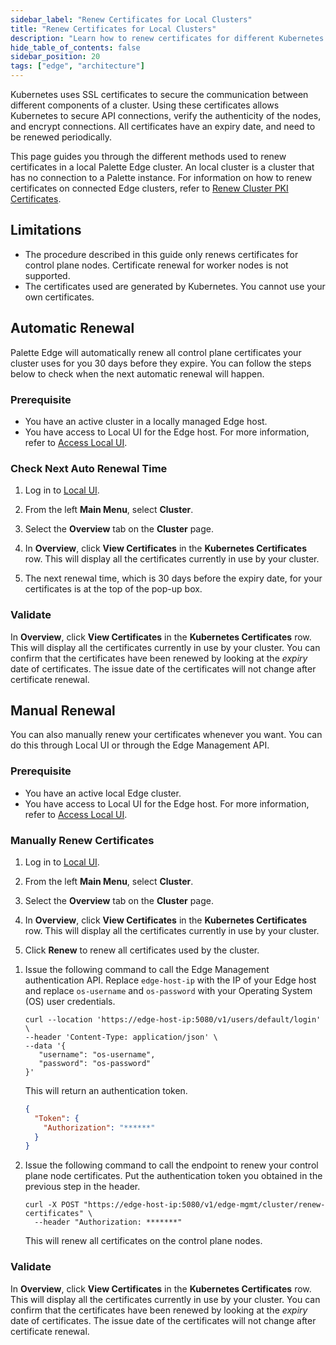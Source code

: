 ```yaml
---
sidebar_label: "Renew Certificates for Local Clusters"
title: "Renew Certificates for Local Clusters"
description: "Learn how to renew certificates for different Kubernetes components in your cluster."
hide_table_of_contents: false
sidebar_position: 20
tags: ["edge", "architecture"]
---
```


Kubernetes uses SSL certificates to secure the communication between different components of a cluster. Using these
certificates allows Kubernetes to secure API connections, verify the authenticity of the nodes, and encrypt connections.
All certificates have an expiry date, and need to be renewed periodically.

This page guides you through the different methods used to renew certificates in a local Palette Edge cluster. An local
cluster is a cluster that has no connection to a Palette instance. For information on how to renew certificates on
connected Edge clusters, refer to [Renew Cluster PKI Certificates](../../cluster-management/certificate-management.md).

## Limitations

- The procedure described in this guide only renews certificates for control plane nodes. Certificate renewal for worker
  nodes is not supported.
- The certificates used are generated by Kubernetes. You cannot use your own certificates.

## Automatic Renewal

Palette Edge will automatically renew all control plane certificates your cluster uses for you 30 days before they
expire. You can follow the steps below to check when the next automatic renewal will happen.

### Prerequisite

- You have an active cluster in a locally managed Edge host.
- You have access to Local UI for the Edge host. For more information, refer to
  [Access Local UI](../local-ui/host-management/access-console.md).

### Check Next Auto Renewal Time

1. Log in to [Local UI](../local-ui/host-management/access-console.md).

2. From the left **Main Menu**, select **Cluster**.

3. Select the **Overview** tab on the **Cluster** page.

4. In **Overview**, click **View Certificates** in the **Kubernetes Certificates** row. This will display all the
   certificates currently in use by your cluster.

5. The next renewal time, which is 30 days before the expiry date, for your certificates is at the top of the pop-up
   box.

### Validate

In **Overview**, click **View Certificates** in the **Kubernetes Certificates** row. This will display all the
certificates currently in use by your cluster. You can confirm that the certificates have been renewed by looking at the
_expiry_ date of certificates. The issue date of the certificates will not change after certificate renewal.

## Manual Renewal

You can also manually renew your certificates whenever you want. You can do this through Local UI or through the Edge
Management API.

### Prerequisite

- You have an active local Edge cluster.
- You have access to Local UI for the Edge host. For more information, refer to
  [Access Local UI](../local-ui/host-management/access-console.md).

### Manually Renew Certificates

<Tabs group="methods">

<TabItem label="Local UI" value="ui">

1. Log in to [Local UI](../local-ui/host-management/access-console.md).

2. From the left **Main Menu**, select **Cluster**.

3. Select the **Overview** tab on the **Cluster** page.

4. In **Overview**, click **View Certificates** in the **Kubernetes Certificates** row. This will display all the
   certificates currently in use by your cluster.

5. Click **Renew** to renew all certificates used by the cluster.

</TabItem>

<TabItem label="API" value="api">

1. Issue the following command to call the Edge Management authentication API. Replace `edge-host-ip` with the IP of
   your Edge host and replace `os-username` and `os-password` with your Operating System (OS) user credentials.

   ```shell
   curl --location 'https://edge-host-ip:5080/v1/users/default/login' \
   --header 'Content-Type: application/json' \
   --data '{
      "username": "os-username",
      "password": "os-password"
   }'
   ```

   This will return an authentication token.

   ```json
   {
     "Token": {
       "Authorization": "******"
     }
   }
   ```

2. Issue the following command to call the endpoint to renew your control plane node certificates. Put the
   authentication token you obtained in the previous step in the header.

   ```shell
   curl -X POST "https://edge-host-ip:5080/v1/edge-mgmt/cluster/renew-certificates" \
     --header "Authorization: *******"
   ```

   This will renew all certificates on the control plane nodes.

</TabItem>

</Tabs>

### Validate

In **Overview**, click **View Certificates** in the **Kubernetes Certificates** row. This will display all the
certificates currently in use by your cluster. You can confirm that the certificates have been renewed by looking at the
_expiry_ date of certificates. The issue date of the certificates will not change after certificate renewal.

